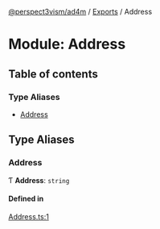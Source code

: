 [@perspect3vism/ad4m](../README.md) / [Exports](../modules.md) / Address

# Module: Address

## Table of contents

### Type Aliases

- [Address](Address.md#address)

## Type Aliases

### Address

Ƭ **Address**: `string`

#### Defined in

[Address.ts:1](https://github.com/perspect3vism/ad4m/blob/cbcbd30/src/Address.ts#L1)

